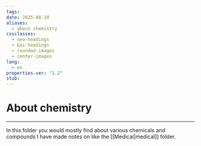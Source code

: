 ```yaml
---
tags: 
date: 2025-08-10
aliases:
  - about chemistry
cssclasses:
  - neo-headings
  - bai-headings
  - rounded-images
  - center-images
lang:
  - en
properties-ver: "1.2"
stub:
---
```

# About chemistry

***
In this folder you would mostly find about various chemicals and compounds I have made notes on like the [[Medical|medical]] folder.
